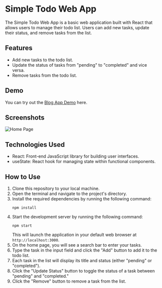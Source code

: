 # Simple Todo Web App

The Simple Todo Web App is a basic web application built with React that allows users to manage their todo list. Users can add new tasks, update their status, and remove tasks from the list.

## Features

- Add new tasks to the todo list.
- Update the status of tasks from "pending" to "completed" and vice versa.
- Remove tasks from the todo list.

## Demo

You can try out the [Blog App Demo]() here.

## Screenshots

![Home Page](https://res.cloudinary.com/dhwbyshmo/image/upload/v1690486705/todo-app-assests/todo-app.png)

## Technologies Used

- React: Front-end JavaScript library for building user interfaces.
- useState: React hook for managing state within functional components.

## How to Use

1. Clone this repository to your local machine.
2. Open the terminal and navigate to the project's directory.
3. Install the required dependencies by running the following command:
   ```
   npm install
   ```
4. Start the development server by running the following command:
   ```
   npm start
   ```
   This will launch the application in your default web browser at `http://localhost:3000`.
5. On the home page, you will see a search bar to enter your tasks.
6. Type the task in the input field and click the "Add" button to add it to the todo list.
7. Each task in the list will display its title and status (either "pending" or "completed").
8. Click the "Update Status" button to toggle the status of a task between "pending" and "completed."
9. Click the "Remove" button to remove a task from the list. 